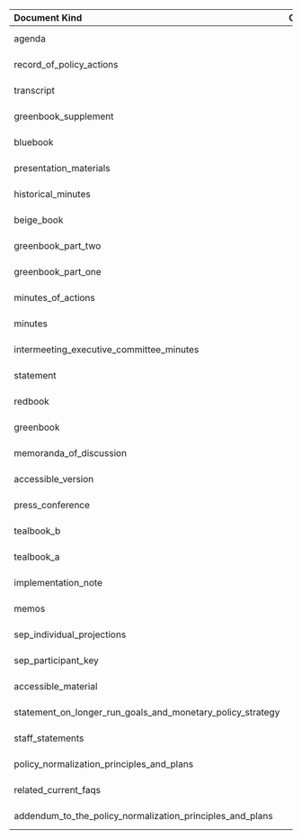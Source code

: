 | Document Kind                                              |   Count | Earliest   | Latest     |
|:-----------------------------------------------------------|--------:|:-----------|:-----------|
| agenda                                                     |     588 | 1960-01-12 | 2017-12-13 |
| record_of_policy_actions                                   |     577 | 1936-03-19 | 1992-12-22 |
| transcript                                                 |     461 | 1976-03-29 | 2017-12-13 |
| greenbook_supplement                                       |     444 | 1964-06-17 | 2010-04-28 |
| bluebook                                                   |     424 | 1965-11-02 | 2010-04-28 |
| presentation_materials                                     |     360 | 1976-03-29 | 2017-12-13 |
| historical_minutes                                         |     335 | 1936-03-18 | 1967-05-23 |
| beige_book                                                 |     322 | 1983-07-13 | 2023-07-26 |
| greenbook_part_two                                         |     307 | 1974-08-20 | 2010-04-28 |
| greenbook_part_one                                         |     307 | 1974-08-20 | 2010-04-28 |
| minutes_of_actions                                         |     283 | 1967-06-20 | 1992-12-22 |
| minutes                                                    |     244 | 1993-02-03 | 2023-06-14 |
| intermeeting_executive_committee_minutes                   |     237 | 1936-03-19 | 1955-06-06 |
| statement                                                  |     156 | 1994-02-04 | 2023-07-26 |
| redbook                                                    |     143 | 1970-05-26 | 1983-05-24 |
| greenbook                                                  |     141 | 1964-06-17 | 1979-10-06 |
| memoranda_of_discussion                                    |     123 | 1967-06-20 | 1976-03-16 |
| accessible_version                                         |     103 | 2001-06-27 | 2012-12-12 |
| press_conference                                           |      67 | 2012-01-25 | 2023-07-26 |
| tealbook_b                                                 |      61 | 2010-06-23 | 2017-12-13 |
| tealbook_a                                                 |      61 | 2010-06-23 | 2017-12-13 |
| implementation_note                                        |      46 | 2018-01-31 | 2023-07-26 |
| memos                                                      |      44 | 1955-01-11 | 2017-02-01 |
| sep_individual_projections                                 |      42 | 2007-10-31 | 2017-12-13 |
| sep_participant_key                                        |      30 | 2007-10-31 | 2017-12-13 |
| accessible_material                                        |      22 | 2007-10-31 | 2012-12-12 |
| statement_on_longer_run_goals_and_monetary_policy_strategy |       6 | 2012-01-25 | 2017-02-01 |
| staff_statements                                           |       4 | 1980-12-19 | 1998-08-18 |
| policy_normalization_principles_and_plans                  |       1 | 2014-09-17 | 2014-09-17 |
| related_current_faqs                                       |       1 | 2012-09-13 | 2012-09-13 |
| addendum_to_the_policy_normalization_principles_and_plans  |       1 | 2017-06-14 | 2017-06-14 |